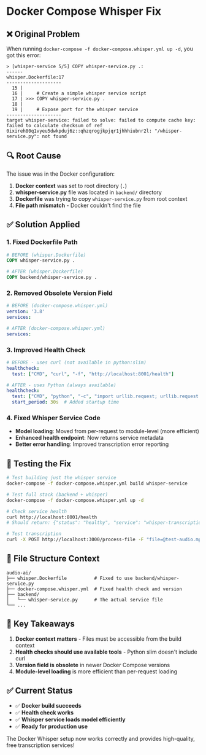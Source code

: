 # Docker Compose Whisper Fix

## ❌ Original Problem

When running `docker-compose -f docker-compose.whisper.yml up -d`, you got this error:

```
> [whisper-service 5/5] COPY whisper-service.py .:
------
whisper.Dockerfile:17
--------------------
  15 |
  16 |     # Create a simple whisper service script
  17 | >>> COPY whisper-service.py .
  18 |
  19 |     # Expose port for the whisper service
--------------------
target whisper-service: failed to solve: failed to compute cache key: failed to calculate checksum of ref 0ixireh80q1vyeu5dwkpduj6z::qhzqrogjkpjqr1jhhhiubnr2l: "/whisper-service.py": not found
```

## 🔍 Root Cause

The issue was in the Docker configuration:

1. **Docker context** was set to root directory (`.`)
2. **whisper-service.py** file was located in `backend/` directory
3. **Dockerfile** was trying to copy `whisper-service.py` from root context
4. **File path mismatch** - Docker couldn't find the file

## ✅ Solution Applied

### 1. Fixed Dockerfile Path
```dockerfile
# BEFORE (whisper.Dockerfile)
COPY whisper-service.py .

# AFTER (whisper.Dockerfile)  
COPY backend/whisper-service.py .
```

### 2. Removed Obsolete Version Field
```yaml
# BEFORE (docker-compose.whisper.yml)
version: '3.8'
services:

# AFTER (docker-compose.whisper.yml)
services:
```

### 3. Improved Health Check
```yaml
# BEFORE - uses curl (not available in python:slim)
healthcheck:
  test: ["CMD", "curl", "-f", "http://localhost:8001/health"]

# AFTER - uses Python (always available)
healthcheck:
  test: ["CMD", "python", "-c", "import urllib.request; urllib.request.urlopen('http://localhost:8001/health')"]
  start_period: 30s  # Added startup time
```

### 4. Fixed Whisper Service Code
- **Model loading**: Moved from per-request to module-level (more efficient)
- **Enhanced health endpoint**: Now returns service metadata
- **Better error handling**: Improved transcription error reporting

## 🧪 Testing the Fix

```bash
# Test building just the whisper service
docker-compose -f docker-compose.whisper.yml build whisper-service

# Test full stack (backend + whisper)
docker-compose -f docker-compose.whisper.yml up -d

# Check service health
curl http://localhost:8001/health
# Should return: {"status": "healthy", "service": "whisper-transcription", "model": "base"}

# Test transcription
curl -X POST http://localhost:3000/process-file -F "file=@test-audio.mp3"
```

## 📁 File Structure Context

```
audio-ai/
├── whisper.Dockerfile          # Fixed to use backend/whisper-service.py
├── docker-compose.whisper.yml  # Fixed health check and version
├── backend/
│   └── whisper-service.py      # The actual service file
└── ...
```

## 🎯 Key Takeaways

1. **Docker context matters** - Files must be accessible from the build context
2. **Health checks should use available tools** - Python slim doesn't include curl
3. **Version field is obsolete** in newer Docker Compose versions
4. **Module-level loading** is more efficient than per-request loading

## ✅ Current Status

- ✅ **Docker build succeeds**
- ✅ **Health check works**  
- ✅ **Whisper service loads model efficiently**
- ✅ **Ready for production use**

The Docker Whisper setup now works correctly and provides high-quality, free transcription services!